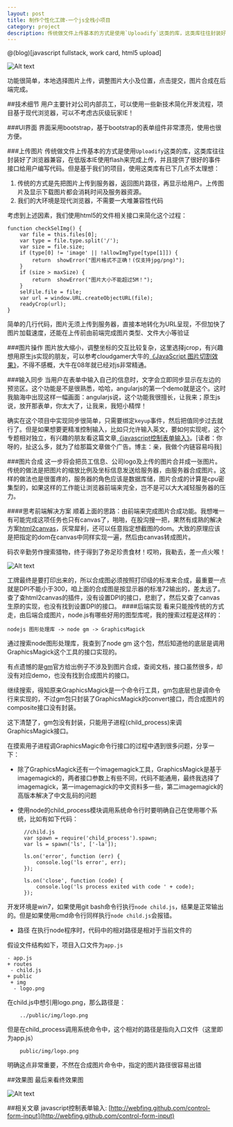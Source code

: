 ```yaml
---
layout: post
title: 制作个性化工牌-一个js全栈小项目
category: project
description: 传统做文件上传基本的方式是使用`Uploadify`这类的库，这类库往往封装好了浏览器兼容，在低版本IE使用flash来完成上传，并且提供了很好的事件接口给用户编写代码。但是基于我们的项目，使用这类库有已下几点不太理想
---
```


@(blog)[javascript fullstack, work card, html5 upload]

![Alt text](http://king-images.qiniudn.com/word-card-cover.jpg)

功能很简单，本地选择图片上传，调整图片大小及位置，点击提交，图片合成在后端完成。

##技术细节
用户主要针对公司内部员工，可以使用一些新技术简化开发流程，项目基于现代浏览器，可以不考虑古灰级玩家IE！

###UI界面
界面采用bootstrap，基于bootstrap的表单组件非常漂亮，使用也很方便。

###上传图片
传统做文件上传基本的方式是使用`Uploadify`这类的库，这类库往往封装好了浏览器兼容，在低版本IE使用flash来完成上传，并且提供了很好的事件接口给用户编写代码。但是基于我们的项目，使用这类库有已下几点不太理想：

1. 传统的方式是先把图片上传到服务器，返回图片路径，再显示给用户。上传图片及显示下载图片都会消耗时间及服务器资源。
2. 我们的大环境是现代浏览器，不需要一大堆兼容性代码

考虑到上述因素，我们使用html5的文件相关接口来简化这个过程：

    function checkSelImg() {
        var file = this.files[0];
        var type = file.type.split('/');
        var size = file.size;
        if (type[0] != 'image' || !allowImgType[type[1]]) {
            return  showError("图片格式不正确！(仅支持jpg/png)");
        }
        if (size > maxSize) {
            return  showError("图片大小不能超过5M！");
        }
        selFile.file = file;
        var url = window.URL.createObjectURL(file);
        readyCrop(url);
    }

简单的几行代码，图片无须上传到服务器，直接本地转化为URL呈现，不但加快了图片加载速度，还能在上传前由前端完成图片类型、文件大小等验证

###图片操作
图片放大缩小，调整坐标的交互比较复杂，这里选择jcrop，有兴趣想用原生js实现的朋友，可以参考cloudgamer大牛的[《JavaScript 图片切割效果》](http://www.cnblogs.com/cloudgamer/archive/2008/07/21/1247267.html)，不得不感概，大牛在08年就已经对js非常精通。

###输入同步
当用户在表单中输入自己的信息时，文字会立即同步显示在左边的预览区。这个功能是不是很熟悉，哈哈，angularjs的第一个demo就是这个。这时我脑海中出现这样一幅画面：angularjs说，这个功能我很擅长，让我来；原生js说，放开那表单，你太大了，让我来，我短小精悍！

确实在这个项目中实现同步很简单，只需要绑定`keyup`事件，然后把值同步过去就行了。但是如果想要更精准控制输入，比如只允许输入英文，要如何实现呢，这个专题相对独立，有兴趣的朋友看这篇文章[《javascript控制表单输入》](http://webfing.github.com/control-form-input)。[读者：你呀的，扯这么多，就为了给那篇文章做个广告。博主：亲，我做个内链容易吗我]


###图片合成
 这一步将会把员工信息、公司logo及上传的图片合并成一张图片。传统的做法是把图片的缩放比例及坐标信息发送给服务器，由服务器合成图片。这样的做法也是很蛋疼的，服务器的角色应该是数据库储，图片合成的计算是cpu密集型的，如果这样的工作能让浏览器前端来完全，岂不是可以大大减轻服务器的压力。

####思考前端解决方案
 顺着上面的思路：由前端来完成图片合成功能。我想唯一有可能完成这项任务也只有canvas了，啪啪，在股沟搜一把，果然有成熟的解决方案[html2canvas](http://html2canvas.hertzen.com/)，灰常犀利，还可以任意指定想截图的dom。大致的原理应该是把指定的dom在canvas中同样实现一遍，然后由canvas转成图片。

 码农辛勤劳作搜索猎物，终于得到了弥足珍贵食材！哎哟，我勒去，差一点火喉！

 ![Alt text](http://king-images.qiniudn.com/canvas.jpg)

工牌最终是要打印出来的，所以合成图必须按照打印级的标准来合成，最重要一点就是DPI不能小于300，咱上面的合成图是按显示器的标准72输出的，差太远了。查了查html2canvas的插件，没有设置DPI的接口，悲剧了，然后又查了canvas生原的实现，也没有找到设置DPI的接口。
####后端实现
看来只能按传统的方式走，由后端合成图片，node.js有哪些好用的图型库呢，我的搜索过程是这样的：

    nodejs 图形处理库 -> node gm -> GraphicsMagick

通过搜索node图形处理库，我查到了node gm 这个包，然后知道他的底层是调用GraphicsMagick这个工具的接口实现的。

有点遗憾的是[gm](http://aheckmann.github.io/gm/)官方给出例子不涉及到图片合成，查阅文档，接口虽然很多，却没有对应demo，也没有找到合成图片的接口。

继续搜索，得知原来GraphicsMagick是一个命令行工具，gm包底层也是调命令行来实现的，不过gm包只封装了GraphicsMagick的convert接口，而合成图片的composite接口没有封装。

这下清楚了，gm包没有封装，只能用子进程(child_process)来调GraphicsMagick接口。

在摸索用子进程调GraphicsMagic命令行接口的过程中遇到很多问题，分享一下：
* 除了GraphicsMagick还有一个imagemagick工具，GraphicsMagick是基于imagemagick的，两者接口参数上有些不同，代码不能通用，最终我选择了imagemagick，第一imagemagick的中文资料多一些，第二imagemagick的高版本解决了中文乱码的问题

* 使用node的child_process模块调用系统命令行时要明确自己在使用哪个系统，比如有如下代码：

        //child.js
        var spawn = require('child_process').spawn;
        var ls = spawn('ls', ['-la']);

        ls.on('error', function (err) {
            console.log('ls error', err);
        });

        ls.on('close', function (code) {
            console.log('ls process exited with code ' + code);
        });

开发环境是win7，如果使用git bash命令行执行`node child.js`，结果是正常输出的。但是如果使用cmd命令行同样执行`node child.js`会报错。

* 路径
 在执行node程序时，代码中的相对路径是相对于当前文件的

 假设文件结构如下，项目入口文件为`app.js`

    - app.js
    + routes
     - child.js
    + public
     + img
      - logo.png

 在child.js中想引用logo.png，那么路径是：

        ../public/img/logo.png

  但是在child_process调用系统命令中，这个相对的路径是指向入口文件（这里即为app.js）

        public/img/logo.png

 明确这点非常重要，不然在合成图片命令中，指定的图片路径很容易出错


##效果图
 最后来看终效果图

![Alt text](http://king-images.qiniudn.com/mm-meimei.jpg)



##相关文章
javascript控制表单输入: [http://webfing.github.com/control-form-input](http://webfing.github.com/control-form-input)